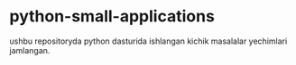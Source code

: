 # python-small-applications
ushbu repositoryda python dasturida ishlangan kichik masalalar yechimlari jamlangan.
